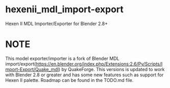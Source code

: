 # hexenii_mdl_import-export
Hexen II MDL Importer/Exporter for Blender 2.8+

# NOTE
This model exporter/importer is a fork of Blender MDL import/export(https://en.blender.org/index.php/Extensions:2.6/Py/Scripts/Import-Export/Quake_mdl) by QuakeForge.
This versions is updated to work with Blender 2.8 or greater and has some new features such as support for Hexen II palette.
Roadmap can be found in the TODO.md file.